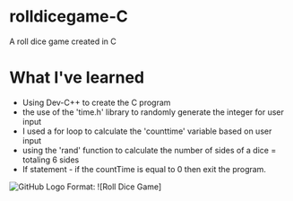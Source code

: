 # rolldicegame-C
A roll dice game created in C


# What I've learned
- Using Dev-C++ to create the C program
- the use of the 'time.h' library to randomly generate the integer for user input
- I used a for loop to calculate the 'counttime' variable based on user input
- using the 'rand' function to calculate the number of sides of a dice = totaling 6 sides
- If statement - if the countTime is equal to 0 then exit the program.

![GitHub Logo](https://previews.dropbox.com/p/thumb/AA7jNBvDZ88-a5dP2SzizcCcRKxIbZNuD9prDS4bssych0wKWkaWM436h7yWQ_O9SCjK_5OqFgYMHUBlNrc0OAy_lZVJAIitiGOiWrGI_p3wTlSz-KIaevWg3xef4Qk-kHh4g8njBk0Lz3-dwU7hzOcdL5gSV6VPCI1hf1fZqevpGXX7l8udbTDxFd2-7zhBhDBv5Clx2kXyxTaV1qRTDrXL2xcLgX2Rii4MkJydyE1zr6_eq5eRThePY7tPJsGpMAQIxGPB24yyefUaw61bYCK3YJEfg9-r3CD_oJ_rmG1JCaaLVJt0xjEaKNmY9jqimh4qiDirqOm40Ohq4bOTdfIwfKXVEFi8AO77mOymyGue4F9_dv_MmnImhFslCHSFx90/p.png?fv_content=true&size_mode=5)
Format: ![Roll Dice Game]

